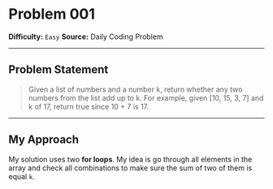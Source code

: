 # Problem 001

**Difficulty:** `Easy`
**Source:** Daily Coding Problem

---

## Problem Statement

> Given a list of numbers and a number k, return whether any two numbers from the list add up to k. For example, given [10, 15, 3, 7] and k of 17, return true since 10 + 7 is 17.

---

## My Approach

My solution uses two **for loops**. My idea is go through all elements in the array
and check all combinations to make sure the sum of two of them is equal `k`.
